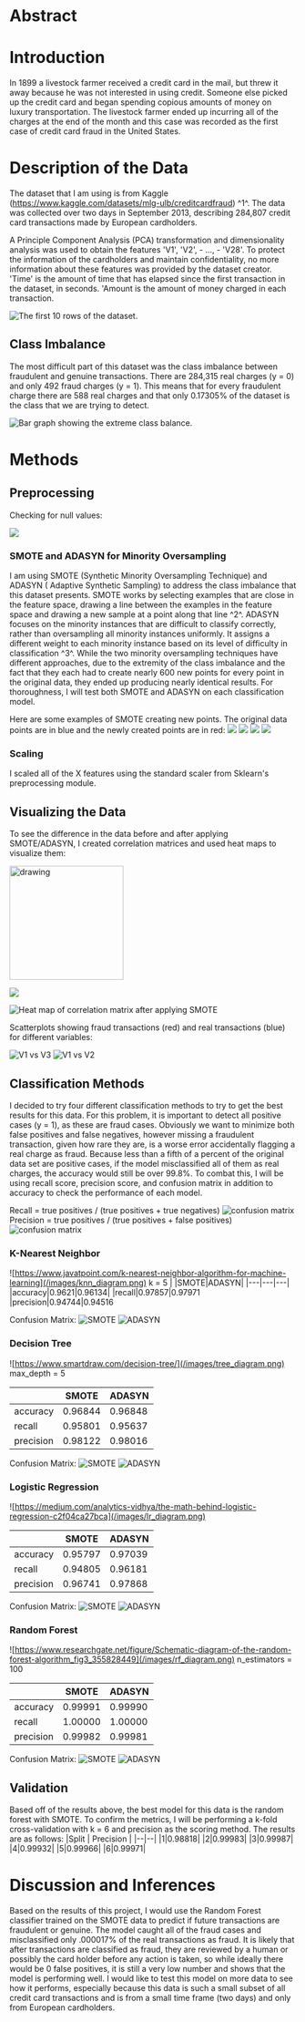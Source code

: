 # Abstract


# Introduction
In 1899 a livestock farmer received a credit card in the mail, but threw it away because he was not interested in using credit. Someone else picked up the credit card and began spending copious amounts of money on luxury transportation. The livestock farmer ended up incurring all of the charges at the end of the month and this case was recorded as the first case of credit card fraud in the United States.

# Description of the Data
The dataset that I am using is from Kaggle (https://www.kaggle.com/datasets/mlg-ulb/creditcardfraud) ^1^. The data was collected over two days in September 2013, describing 284,807 credit card transactions made by European cardholders.

A Principle Component Analysis (PCA) transformation and dimensionality analysis was used to obtain the features 'V1', 'V2', - ..., - 'V28'. To protect the information of the cardholders and maintain confidentiality, no more information about these features was provided by the dataset creator. 'Time' is the amount of time that has elapsed since the first transaction in the dataset, in seconds. 'Amount is the amount of money charged in each transaction.

![The first 10 rows of the dataset.](/images/dataframe.png.png)

## Class Imbalance
The most difficult part of this dataset was the class imbalance between fraudulent and genuine transactions. There are 284,315 real charges (y = 0) and only 492 fraud charges (y = 1). This means that for every fraudulent charge there are 588 real charges and that only 0.17305% of the dataset is the class that we are trying to detect.

![Bar graph showing the extreme class balance.](/images/beforesmote.png.png)

# Methods
## Preprocessing
Checking for null values:

![](/images/null_values.png.png)

### SMOTE and ADASYN for Minority Oversampling
I am using SMOTE (Synthetic Minority Oversampling Technique) and ADASYN ( Adaptive Synthetic Sampling) to address the class imbalance that this dataset presents. SMOTE works by selecting examples that are close in the feature space, drawing a line between the examples in the feature space and drawing a new sample at a point along that line ^2^. ADASYN focuses on the minority instances that are difficult to classify correctly, rather than oversampling all minority instances uniformly. It assigns a different weight to each minority instance based on its level of difficulty in classification ^3^. While the two minority oversampling techniques have different approaches, due to the extremity of the class imbalance and the fact that they each had to create nearly 600 new points for every point in the original data, they ended up producing nearly identical results. For thoroughness, I will test both SMOTE and ADASYN on each classification model.

Here are some examples of SMOTE creating new points. The original data points are in blue and the newly created points are in red: 
![](/images/smote_pts1.png.png)
![](/images/smote_pts2.png.png)
![](/images/smote_pts3.png.png)
![](/images/smote_pts4.png.png)

### Scaling
I scaled all of the X features using the standard scaler from Sklearn's preprocessing module.

## Visualizing the Data
To see the difference in the data before and after applying SMOTE/ADASYN, I created correlation matrices and used heat maps to visualize them:

<img src="/images/corr_matrix_og.png.png" alt="drawing" width="200"/>

![](/images/corr_matrix_og.png.png)

![Heat map of correlation matrix after applying SMOTE](/images/corr_matrix_smote.png.png)

Scatterplots showing fraud transactions (red) and real transactions (blue) for different variables:

![V1 vs V3](/images/V1V2.png.png)
![V1 vs V2](/images/V1V3.png.png)

## Classification Methods
I decided to try four different classification methods to try to get the best results for this data. For this problem, it is important to detect all positive cases (y = 1), as these are fraud cases. Obviously we want to minimize both false positives and false negatives, however missing a fraudulent transaction, given how rare they are, is a worse error accidentally flagging a real charge as fraud. Because less than a fifth of a percent of the original data set are positive cases, if the model misclassified all of them as real charges, the accuracy would still be over 99.8%. To combat this, I will be using recall score, precision score, and confusion matrix in addition to accuracy to check the performance of each model. 

Recall = true positives / (true positives + true negatives)
![confusion matrix](/images/recall_diagram.png)
Precision = true positives / (true positives + false positives)
![confusion matrix](/images/precision_diagram.png)


### K-Nearest Neighbor
![https://www.javatpoint.com/k-nearest-neighbor-algorithm-for-machine-learning](/images/knn_diagram.png)
k = 5
|   |SMOTE|ADASYN|
|---|---|---|
|accuracy|0.9621|0.96134| 
|recall|0.97857|0.97971
|precision|0.94744|0.94516

Confusion Matrix:
![SMOTE](/images/cf_knn_smote.png)
![ADASYN](/images/cf_knn_adasyn.png)

### Decision Tree
![https://www.smartdraw.com/decision-tree/](/images/tree_diagram.png)
max_depth = 5

|   |SMOTE|ADASYN|
|---|---|---|
|accuracy|0.96844|0.96848| 
|recall|0.95801|0.95637 
|precision|0.98122|0.98016

Confusion Matrix:
![SMOTE](/images/cf_tree_smote.png)
![ADASYN](/images/cf_tree_adasyn.png)

### Logistic Regression
![https://medium.com/analytics-vidhya/the-math-behind-logistic-regression-c2f04ca27bca](/images/lr_diagram.png)

|   |SMOTE|ADASYN|
|---|---|---|
|accuracy|0.95797|0.97039| 
|recall|0.94805|0.96181
|precision|0.96741|0.97868

Confusion Matrix:
![SMOTE](/images/cf_lr_smote.png)
![ADASYN](/images/cf_lr_adasyn.png)

### Random Forest
![https://www.researchgate.net/figure/Schematic-diagram-of-the-random-forest-algorithm_fig3_355828449](/images/rf_diagram.png)
n_estimators = 100

|   |SMOTE|ADASYN|
|---|---|---|
|accuracy|0.99991|0.99990| 
|recall|1.00000|1.00000
|precision|0.99982|0.99981

Confusion Matrix:
![SMOTE](/images/cf_rf_smote.png)
![ADASYN](/images/cf_rf_adasyn.png)

## Validation
Based off of the results above, the best model for this data is the random forest with SMOTE. To confirm the metrics, I will be performing a k-fold cross-validation with k = 6 and precision as the scoring method. The results are as follows: 
|Split  | Precision |
|--|--|
|1|0.98818|
|2|0.99983|
|3|0.99987|
|4|0.99932|
|5|0.99966|
|6|0.99971|


# Discussion and Inferences
Based on the results of this project, I would use the Random Forest classifier trained on the SMOTE data to predict if future transactions are fraudulent or genuine. The model caught all of the fraud cases and misclassified only .000017% of the real transactions as fraud. It is likely that after transactions are classified as fraud, they are reviewed by a human or possibly the card holder before any action is taken, so while ideally there would be 0 false positives, it is still a very low number and shows that the model is performing well. I would like to test this model on more data to see how it performs, especially because this data is such a small subset of all credit card transactions and is from a small time frame (two days) and only from European cardholders. 
